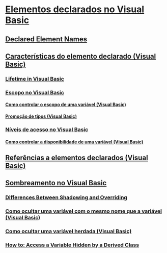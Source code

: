 # [Elementos declarados no Visual Basic](index.md)
## [Declared Element Names](TocOutOfQuery)
## [Características do elemento declarado (Visual Basic)](declared-element-characteristics.md)
### [Lifetime in Visual Basic](TocOutOfQuery)
### [Escopo no Visual Basic](scope.md)
#### [Como controlar o escopo de uma variável (Visual Basic)](how-to-control-the-scope-of-a-variable.md)
#### [Promoção de tipos (Visual Basic)](type-promotion.md)
### [Níveis de acesso no Visual Basic](access-levels.md)
#### [Como controlar a disponibilidade de uma variável (Visual Basic)](how-to-control-the-availability-of-a-variable.md)
## [Referências a elementos declarados (Visual Basic)](references-to-declared-elements.md)
## [Sombreamento no Visual Basic](shadowing.md)
### [Differences Between Shadowing and Overriding](TocOutOfQuery)
### [Como ocultar uma variável com o mesmo nome que a variável (Visual Basic)](how-to-hide-a-variable-with-the-same-name-as-your-variable.md)
### [Como ocultar uma variável herdada (Visual Basic)](how-to-hide-an-inherited-variable.md)
### [How to: Access a Variable Hidden by a Derived Class](TocOutOfQuery)
